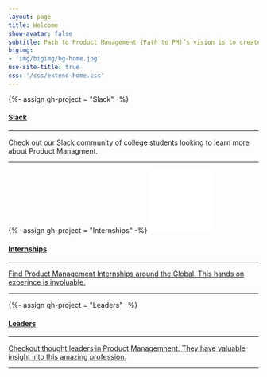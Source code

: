 ```yaml
---
layout: page
title: Welcome
show-avatar: false
subtitle: Path to Product Management (Path to PM)’s vision is to create a diverse community of college students to promote communal learning, internship opportunities, and a supportive network to immerse within.
bigimg:
- 'img/bigimg/bg-home.jpg'
use-site-title: true
css: '/css/extend-home.css'
---
```


[//]: <> (<h1 class="text-center">Current Projects</h1>)

<div class="spacer"></div>

<div class="row text-center">
  <div class="col-md-4 col-md-offset-0 col-sm-4 col-sm-offset-0 col-xs-12 col-xs-offset-0 text-center">
    <div class="project-card">
      {%- assign gh-project = "Slack" -%}
      <div class="project-card-front">
        <a href="https://slackin-sxvqqctlzo.now.sh" class="project-link">
          <span class="fa-stack fa-4x">
            <i class="fa fa-circle fa-stack-2x stack-color"></i>
            <i class="fa fa-terminal fa-stack-1x fa-inverse"></i>
          </span>
          <h4>Slack</h4>
        </a>
        <hr class="seperator">
        <p class="text-muted">Check out our Slack community of college students looking to learn more about Product Managment.</p>
        <hr class="seperator">
      </div>
      </div>
      </div>
      <div class="col-md-4 col-md-offset-0 col-sm-4 col-sm-offset-0 col-xs-12 col-xs-offset-0 text-center">
      <div class="project-card">
      {%- assign gh-project = "Internships" -%}
      <a target="_blank" href="https://github.com/OCram85/PSCoverage" class="project-link">
      <span class="fa-stack fa-4x">
      <i class="fa fa-circle fa-stack-2x stack-color"></i>
      <img src="img/earth.png" />
      </span>
      <h4>Internships</h4>
      <hr class="seperator">
      <p class="text-muted">Find Product Management Internships around the Global. This hands on experince is involuable.</p>
      <hr class="seperator">
      </a>
      </div>
    </div>
    <div class="col-md-4 col-md-offset-0 col-sm-4 col-sm-offset-0 col-xs-12 col-xs-offset-0 text-center">
    <div class="project-card">
    {%- assign gh-project = "Leaders" -%}
    <a target="_blank" href="https://github.com/OCram85/PSCredentialStore" class="project-link">
    <span class="fa-stack fa-4x">
    <i class="fa fa-circle fa-stack-2x stack-color"></i>
    <i class="fa fa-user-secret fa-stack-1x fa-inverse"></i>
    </span>
    <h4>Leaders</h4>
    <hr class="seperator">
    <p class="text-muted">Checkout thought leaders in Product Managemnent. They have valuable insight into this amazing profession.</p>
    <hr class="seperator">
    </a>
    </div>
  </div>
</div>

